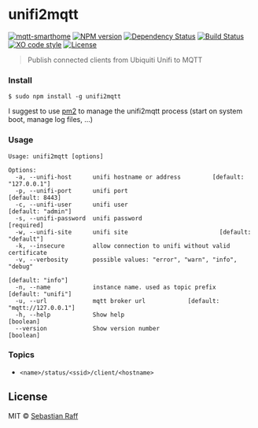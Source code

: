 # unifi2mqtt

[![mqtt-smarthome](https://img.shields.io/badge/mqtt-smarthome-blue.svg)](https://github.com/mqtt-smarthome/mqtt-smarthome)
[![NPM version](https://badge.fury.io/js/unifi2mqtt.svg)](http://badge.fury.io/js/unifi2mqtt)
[![Dependency Status](https://img.shields.io/gemnasium/hobbyquaker/unifi2mqtt.svg?maxAge=2592000)](https://gemnasium.com/github.com/hobbyquaker/unifi2mqtt)
[![Build Status](https://travis-ci.org/hobbyquaker/unifi2mqtt.svg?branch=master)](https://travis-ci.org/hobbyquaker/unifi2mqtt)
[![XO code style](https://img.shields.io/badge/code_style-XO-5ed9c7.svg)](https://github.com/sindresorhus/xo)
[![License][mit-badge]][mit-url]

> Publish connected clients from Ubiquiti Unifi to MQTT

### Install

`$ sudo npm install -g unifi2mqtt`

I suggest to use [pm2](http://pm2.keymetrics.io/) to manage the unifi2mqtt process (start on system boot, manage log 
files, ...)

### Usage 

```
Usage: unifi2mqtt [options]

Options:
  -a, --unifi-host      unifi hostname or address         [default: "127.0.0.1"]
  -p, --unifi-port      unifi port                               [default: 8443]
  -c, --unifi-user      unifi user                            [default: "admin"]
  -s, --unifi-password  unifi password                                [required]
  -w, --unifi-site      unifi site                          [default: "default"]
  -k, --insecure        allow connection to unifi without valid certificate
  -v, --verbosity       possible values: "error", "warn", "info", "debug"
                                                               [default: "info"]
  -n, --name            instance name. used as topic prefix   [default: "unifi"]
  -u, --url             mqtt broker url            [default: "mqtt://127.0.0.1"]
  -h, --help            Show help                                      [boolean]
  --version             Show version number                            [boolean]

```

### Topics

* `<name>/status/<ssid>/client/<hostname>`


## License

MIT © [Sebastian Raff](https://github.com/hobbyquaker)

[mit-badge]: https://img.shields.io/badge/License-MIT-blue.svg?style=flat
[mit-url]: LICENSE

